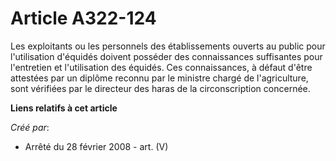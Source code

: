 # Article A322-124

Les exploitants ou les personnels des établissements ouverts au public pour l'utilisation d'équidés doivent posséder des
connaissances suffisantes pour l'entretien et l'utilisation des équidés. Ces connaissances, à défaut d'être attestées par un
diplôme reconnu par le ministre chargé de l'agriculture, sont vérifiées par le directeur des haras de la circonscription
concernée.

**Liens relatifs à cet article**

_Créé par_:

  - Arrêté du 28 février 2008 - art. (V)
